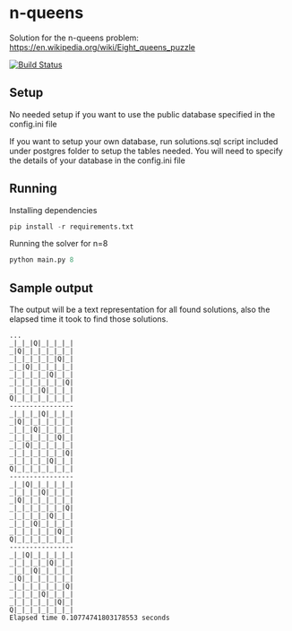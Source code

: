 # n-queens
Solution for the n-queens problem: https://en.wikipedia.org/wiki/Eight_queens_puzzle

[![Build Status](https://travis-ci.org/Linkstrange/n-queens.svg?branch=master)](https://travis-ci.org/Linkstrange/n-queens)

## Setup
No needed setup if you want to use the public database specified in the config.ini file

If you want to setup your own database, run solutions.sql script included under postgres folder to setup the tables needed. You will need to specify the details of your database in the config.ini file

## Running

Installing dependencies
```python
pip install -r requirements.txt
```

Running the solver for n=8
```python
python main.py 8
```

## Sample output
The output will be a text representation for all found solutions, also the elapsed time it took to find those solutions.
```
...
_|_|_|Q|_|_|_|_|
_|Q|_|_|_|_|_|_|
_|_|_|_|_|_|Q|_|
_|_|Q|_|_|_|_|_|
_|_|_|_|_|Q|_|_|
_|_|_|_|_|_|_|Q|
_|_|_|_|Q|_|_|_|
Q|_|_|_|_|_|_|_|
----------------
_|_|_|_|Q|_|_|_|
_|Q|_|_|_|_|_|_|
_|_|_|Q|_|_|_|_|
_|_|_|_|_|_|Q|_|
_|_|Q|_|_|_|_|_|
_|_|_|_|_|_|_|Q|
_|_|_|_|_|Q|_|_|
Q|_|_|_|_|_|_|_|
----------------
_|_|Q|_|_|_|_|_|
_|_|_|_|Q|_|_|_|
_|Q|_|_|_|_|_|_|
_|_|_|_|_|_|_|Q|
_|_|_|_|_|Q|_|_|
_|_|_|Q|_|_|_|_|
_|_|_|_|_|_|Q|_|
Q|_|_|_|_|_|_|_|
----------------
_|_|Q|_|_|_|_|_|
_|_|_|_|_|Q|_|_|
_|_|_|Q|_|_|_|_|
_|Q|_|_|_|_|_|_|
_|_|_|_|_|_|_|Q|
_|_|_|_|Q|_|_|_|
_|_|_|_|_|_|Q|_|
Q|_|_|_|_|_|_|_|
Elapsed time 0.10774741803178553 seconds
```
